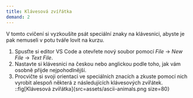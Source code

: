 ```yaml
---
title: Klávesová zvířátka
demand: 2
---
```


V tomto cvičení si vyzkoušíte psát speciální znaky na klávesnici, abyste je pak nemuseli v potu tváře lovit na kurzu.

1. Spusťte si editor VS Code a otevřete nový soubor pomocí _File_ → _New File_ → _Text File_.
1. Nastavte si klávesnici na českou nebo anglickou podle toho, jak vám osobně přijde nejpohodlnější.
1. Procvičte si svoji orientaci ve speciálních znacích a zkuste pomocí nich vyrobit alespoň některá z následujících klávesových zvířátek.
   ::fig[Klávesová zvířátka]{src=assets/ascii-animals.png size=80}
